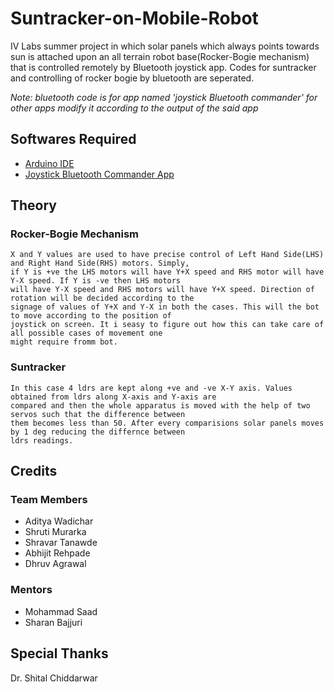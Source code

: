 # Suntracker-on-Mobile-Robot
IV Labs summer project in which solar panels which always points towards sun is attached upon an all terrain robot base(Rocker-Bogie mechanism) that is controlled remotely by Bluetooth joystick app. Codes for suntracker and controlling of rocker bogie by bluetooth are seperated.

*Note: bluetooth code is for app named 'joystick Bluetooth commander' for other apps modify it according to the output of the said app*

## Softwares Required
- [Arduino IDE](https://www.arduino.cc/en/Main/Software)
- [Joystick Bluetooth Commander App](https://play.google.com/store/apps/details?id=org.projectproto.btjoystick&hl=en)
## Theory
### Rocker-Bogie Mechanism
```
X and Y values are used to have precise control of Left Hand Side(LHS) and Right Hand Side(RHS) motors. Simply,
if Y is +ve the LHS motors will have Y+X speed and RHS motor will have Y-X speed. If Y is -ve then LHS motors 
will have Y-X speed and RHS motors will have Y+X speed. Direction of rotation will be decided according to the
signage of values of Y+X and Y-X in both the cases. This will the bot to move according to the position of 
joystick on screen. It i seasy to figure out how this can take care of all possible cases of movement one 
might require fromm bot.
```
### Suntracker
```
In this case 4 ldrs are kept along +ve and -ve X-Y axis. Values obtained from ldrs along X-axis and Y-axis are
compared and then the whole apparatus is moved with the help of two servos such that the difference between 
them becomes less than 50. After every comparisions solar panels moves by 1 deg reducing the differnce between 
ldrs readings.
```

## Credits
### Team Members
- Aditya Wadichar
- Shruti Murarka
- Shravar Tanawde
- Abhijit Rehpade
- Dhruv Agrawal
### Mentors
- Mohammad Saad
- Sharan Bajjuri
## Special Thanks
Dr. Shital Chiddarwar




